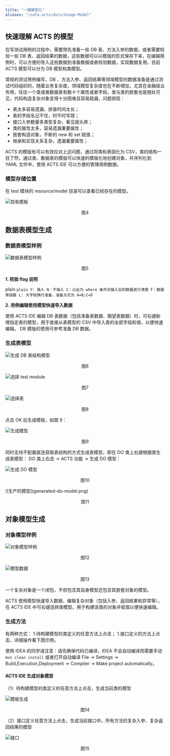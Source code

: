 ```yaml
---
title: "一键模型化"
aliases: "/sofa-acts/docs/Usage-Model"
---
```


## 快速理解 ACTS 的模型

在写测试用例的过程中，需要预先准备一些 DB 表、方法入参的数据，或者需要校验一些 DB 表、返回结果的数据，这些数据可以以模版的形式保存下来，在编辑用例时，可以方便的导入这些数据到准备数据或者校验数据，实现数据复用。目前 ACTS 模型可以分为 DB 模型和类模型。

常规的测试用例编写，DB 、方法入参、返回结果等领域模型的数据准备是通过测试代码组织的，随着业务复杂度，领域模型复杂度也在不断增加，尤其在金融级业务用，往往一个类或者数据表有数十个属性或者字段，类与类的嵌套也是随处可见，代码构造复杂对象变得十分困难且容易疏漏，问题频现：

* 表太多容易遗漏，排查时间太长；
* 表的字段名记不住，时不时写错；
* 接口入参数量多类型复杂，看见就头疼；
* 类的属性太多，容易遗漏重要属性；
* 嵌套构造对象，不断的 new 和 set 赋值；
* 继承和实现关系复杂，遗漏重要属性；

ACTS 的模版有可以有效应对上述问题，通过将类和表固化为 CSV，类的结构一目了然，通过类、数据表的模版可以快速的模版化地创建对象，并序列化到 YAML 文件中，使用 ACTS IDE 可以方便的管理用例数据。

### 模型存储位置

在 test 模块的 resource/model 目录可以查看已经存在的模型。

![现有模板](existing-module.png)

<p align="center">图4</p>

## 数据表模型生成

### 数据表模型样例

![数据表模型样例](sample.png)

<p align="center">图5</p>

**1. 校验 flag 说明**

   plain ```plain
    Y: 插入
    N：不插入
    C：以此为 where 条件对插入后的数据进行清理
    F：数据库函数
    L: 大字段换行准备，准备方式为 A=B;C=D
    ```

**2. 用例编辑使用模型快速导入数据**

使用 ACTS IDE 编辑 DB 表数据（包括准备表数据、期望表数据）时，可右键新增指定表的模型，用于直接从表模型的 CSV 中导入表的全部字段和值，以便快速编辑。
DB 模版的使用可参考准备 DB 数据。

### 生成表模型

![生成 DB 表结构模型](generate-db-table-model.png)

<p align="center">图6</p>

![选择 test module](select-test-module.png)

<p align="center">图7</p>

![选择表](select-table.png)

<p align="center">图8</p>

点击 OK 后生成模板，如图 9：

![生成模型](generated-model.png)

<p align="center">图9</p>

同时支持不配置直连获取表结构的方式生成表模型，即在 DO 类上右键根据类生成表模型：
DO 类上右击 -> ACTS 功能 -> 生成 DO 模型：

![生成 DO 模型](generate-do-model.png)

<p align="center">图10</p>
![生产的模型](generated-do-model.png)

<p align="center">图11</p>

## 对象模型生成

### 对象模型样例

![对象模型样例](object-model-sample.png)

<p align="center">图12</p>

![模型数据](model-data.png)

<p align="center">图13</p>

一个复杂对象是一个闭包，不但包含其自身模型还包含其嵌套对象的模型。

ACTS 使用模型快速导入数据、编辑复杂对象（包括入参、返回结果和异常等），在 ACTS IDE 中可右键选择类模型，用于构建该类的对象并赋值以便快速编辑。

### 生成方法

有两种方式：
1.待构建模型的类定义的任意方法上点击；
1.接口定义的方法上点击，详细操作看下图示例。

使用 IDEA 的同学请注意：请先确保代码已编译，IDEA 不会自动编译而需要手动 `mvn clean install` 或者打开自动编译 File -> Settings -> Build,Execution,Deployment -> Compiler -> Make project automatically。

#### ACTS IDE 生成对象模型

（1）待构建模型的类定义的任意方法上点击，生成当前类的模型

![模板生成](generate-class-model.png)

<p align="center">图14</p>

（2）接口定义任意方法上点击，生成当前接口中，所有方法的复杂入参、复杂返回结果的模型

![接口](interface.png)

<p align="center">图15</p>

